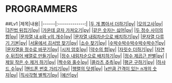 PROGRAMMERS
=============
##Lv1
|제목|내용|
|------|:-------------:|
|[두 개 뽑아서 더하기]()|[py](./level1/두개뽑아서더하기.py)|
|[모의고사]()|[py]()|
|[3진법 뒤집기]()|[py]()|
|[가운데 글자 가져오기]()|[py]()|
|[같은 숫자는 싫어]()|[py]()|
|[두 정수 사이의 합]()|[py]()|
|[문자열 내 p와 y의 개수]()|[py]()|
|[문자열 내림차순으로 배치하기]()|[py]()|
|[문자열 다루기 기본]()|[py]()|
|[서울에서 김서방 찾기]()|[py]()|
|[소수 찾기]()|[py]()|
|[수박수박수박수박수박수?]()|[py]()|
|[문자열을 정수로 바꾸기]()|[py]()|
|[시저 암호]()|[py]()|
|[약수의 합]()|[py]()|
|[자릿수 더하기]()|[py]()|
|[자연수 뒤집어 배열로 만들기]()|[py]()|
|[정수 내림차순으로 배치하기]()|[py]()|
|[정수 제곱근 판별]()|[py]()|
|[제일 작은 수 제거 하기]()|[py]()|
|[짝수와 홀수]()|[py]()|
|[콜라츠 추측]()|[py]()|
|[평균 구하기]()|[py]()|
|[하샤드 수]()|[py]()|
|[핸드폰 번호 가리기]()|[py]()|
|[행렬의 덧셈]()|[py]()|
|[x만큼 간격이 있는 n개의 숫자]()|[py]()|
|[직사각형 별찍기]()|[py]()|
|[예산]()|[py]()|


